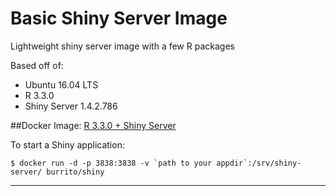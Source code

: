 # Basic Shiny Server Image
Lightweight shiny server image with a few R packages<br>

Based off of:
* Ubuntu 16.04 LTS
* R 3.3.0
* Shiny Server 1.4.2.786

##Docker Image:
[R 3.3.0 + Shiny Server](https://hub.docker.com/r/burrito/shiny/)


To start a Shiny application:
```
$ docker run -d -p 3838:3838 -v `path to your appdir`:/srv/shiny-server/ burrito/shiny
```
---

